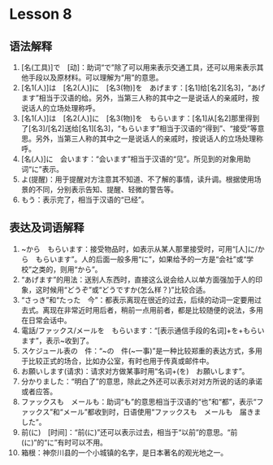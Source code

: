 # Lesson 8
## 语法解释
1. [名(工具)]で　[动]：助词“で”除了可以用来表示交通工具，还可以用来表示其他手段以及原材料。可以理解为“用”的意思。
2. \[名1(人)]は　\[名2(人)]に　\[名3(物)]を　あげます：\[名1]给\[名2][名3]，“あげます”相当于汉语的给。另外，当第三人称的其中之一是说话人的亲戚时，按说话人的立场处理称呼。
3. \[名1(人)]は　\[名2(人)]に　\[名3(物)]を　もらいます：\[名1]从\[名2]那里得到了\[名3]/\[名2]送给\[名1][名3]，“もらいます”相当于汉语的“得到”、“接受”等意思。另外，当第三人称的其中之一是说话人的亲戚时，按说话人的立场处理称呼。
4. [名(人)]に　会います：“会います”相当于汉语的“见”。所见到的对象用助词“に”表示。
5. よ(提醒)：用于提醒对方注意其不知道、不了解的事情，读升调。根据使用场景的不同，分别表示告知、提醒、轻微的警告等。
6. もう：表示完了，相当于汉语的“已经”。

## 表达及词语解释
1. ~から　もらいます：接受物品时，如表示从某人那里接受时，可用“[人]に/から　もらいます”。人的后面一般多用“に”，如果给予的一方是“会社”或“学校”之类的，则用“から”。
2. “あげます”的用法：送别人东西时，直接这么说会给人以单方面强加于人的印象，这时候用“どうぞ”或“どうですか(怎么样？)”比较合适。
3. “さっき”和“たった　今”：都表示离现在很近的过去，后续的动词一定要用过去式。离现在非常近时用后者，稍前一点用前者，都是比较随便的说法，多用在日常会话中。
4. 電話/ファックス/メールを　もらいます：“[表示通信手段的名词]+を+もらいます”，表示~收到了。
5. スケジュール表の　件：“~の　件(~一事)”是一种比较郑重的表达方式，多用于比较正式的场合，比如办公室，有时也用于传真或邮件中。	
6. お願いします(请求)：请求对方做某事时用“名词+(を)　お願いします”。
7. 分かりました：“明白了”的意思，除此之外还可以表示对对方所说的话的承诺或者应答。
8. ファックスも　メールも：助词“も”的意思相当于汉语的“也”和“都”，表示“ファックス”和“メール”都收到时，日语使用“ファックスも　メールも　届きました”。
9. 前(に)　[时间]：“前(に)”还可以表示过去，相当于“以前”的意思。“前(に)”的“に”有时可以不用。
10. 箱根：神奈川县的一个小城镇的名字，是日本著名的观光地之一。



